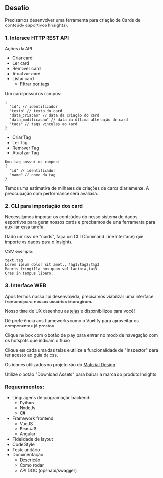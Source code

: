 ## Desafio

Precisamos desenvolver uma ferramenta para criação de Cards de conteúdo esportivos (Insights).

### 1. Interace HTTP REST API

Ações da API

- Criar card
- Ler card
- Remover card
- Atualizar card
- Listar card
  - Filtrar por tags

Um card possui os campos: 
```
{
  "id": // identificador
  "texto" // texto do card
  "data_criacao" // data da criação do card
  "data_modificacao" // data da última alteração do card
  "tags" // tags vinculas ao card
}
```

- Criar Tag
- Ler Tag
- Remover Tag
- Atualizar Tag

```
Uma tag possui os campos:
{
  "id" // identificador
  "name" // nome da tag
}
```

Temos uma estimativa de milhares de criações de cards diariamente. A preocupação com performance será avaliada.

### 2. CLI para importação dos card

Necessitamos importar os conteúdos do nosso sistema de dados esportivos para gerar nossos cards e precisamos de uma ferramenta para auxiliar essa tarefa.


Dado um csv de "cards", faça um CLI (Command Line Interface) que importe os dados para o Insights.

CSV exemplo:

```
text,tag
Lorem ipsum dolor sit amet., tag1;tag2;tag3
Mauris fringilla non quam vel lacinia,tag3
Cras in tempus libero,
```
### 3. Interface WEB

Após termos nossa api desenvolvida, precisamos viabilizar uma interface frontend para nossos usuários interagirem.

Nosso time de UX desenhou as [telas](https://www.sketch.com/s/3f91077d-21c0-4040-8fae-b89d69809d9b/a/Qb0ZjVe) e disponibilizou para você!

Dê preferência aos frameworks como o Vuetify para aproveitar os componentes já prontos.

Clique no box com o botão de play para entrar no modo de navegação com os hotspots que indicam o fluxo.

Clique em cada uma das telas e utilize a funcionalidade de "Inspector" para ter acesso ao guia de css.

Os ícones utilizados no projeto são do [Material Design](https://material.io/resources/icons/?style=baseline)

Utilize o botão "Download Assets" para baixar a marca do produto Insights.


### Requerimentos:
- Linguagens de programação backend:
  - Python
  - NodeJs
  - C#
- Framework frontend
  - VueJS
  - ReactJS
  - Angular
- Fidelidade de layout
- Code Style
- Teste unitário
- Documentação
  - Descrição
  - Como rodar
  - API DOC (openapi/swagger)

